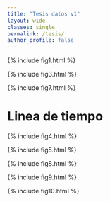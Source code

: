 ```yaml
---
title: "Tesis datos v1"
layout: wide
classes: single
permalink: /tesis/
author_profile: false
---
```

  
  
{% include fig1.html %}  

{% include fig3.html %}  

{% include fig7.html %}  
# Linea de tiempo  

{% include fig4.html %}  

{% include fig5.html %}  

{% include fig8.html %}  

{% include fig9.html %}  

{% include fig10.html %}  